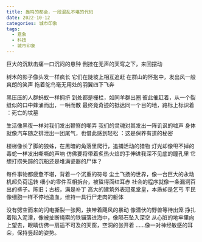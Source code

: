 ```yaml
---
title: 轰鸣的都会，一段混乱不堪的代码
date: 2022-10-12
categories: 城市印象
tags:
  - 意象
  - 科技
  - 城市印象
---
```


巨大的沉默击痛一口沉闷的悬钟
倒挂在无声的天穹之下，来回摆动
<!--more-->
树木的影子像头发一样疯长
它们在陡坡上相互追赶
在群山的怀抱中，发出风一般爽朗的笑声
拖着鸵鸟毫无用处的羽翼四下飞奔

黑压压的人群蚂蚁一样拥挤
到处都是栅栏，如同羊群出圈
彼此催赶着，从一个裂缝似的口中蜂涌而出，一哄而散
最终竟奇迹的抵达同一个目的地，路标上标识着
：死亡的坟墓

生活像黑夜一样对我们发出鞭笞的嘲弄
我们的灵魂对其发出一阵讥讽的嘘声
身体就像汽车随之排泄出一团尾气，也借此感到轻松
：这是保养有道的秘密

楼梯像长了脚的狼蛛，在黑暗的角落里爬行，追捕活动的猎物
灯光却像甩不掉的毒蛇一样发出嘶嘶的声响
仿佛要将带着炙热火焰的手伸进我深不见底的瞳孔里
它想打捞失踪的沉船还是堆满瓷器的尸体？

每件事物都疲惫不堪，背着一个沉重的符号
尘土飞扬的世界，像一台巨大的永动机超负荷运转
细小的零件互相拆台，被蜇得面红耳赤
社会的程序就像一条漏洞百出的裤子。陈旧；古板，满是补丁
高大的建筑外表冠冕堂皇，本质却是乞丐
平民像细胞一样不停地造血，维持一具行尸走肉的躯体

没有劈空而来的闪电撕裂一张网，挟带着飓风的暴动
像潜伏的野兽等待出笼
挣扎着陷入泥潭，像被扯断绳索的铁锚落进海中，像陨石坠入深空
从心脏的地牢里向上望去，眼睛仿佛一扇遥不可及的天窗，空洞的张开着
......像一对神经敏感的耳朵，保持竖起的姿势。
